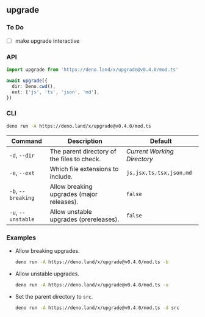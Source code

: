 ## upgrade

### To Do

- [ ] make upgrade interactive

### API

```ts
import upgrade from 'https://deno.land/x/upgrade@v0.4.0/mod.ts'

await upgrade({
  dir: Deno.cwd(),
  ext: ['js', 'ts', 'json', 'md'],
})
```

### CLI

```bash
deno run -A https://deno.land/x/upgrade@v0.4.0/mod.ts
```

| Command            | Description                                 | Default                     |
| ------------------ | ------------------------------------------- | --------------------------- |
| `-d`, `--dir`      | The parent directory of the files to check. | _Current Working Directory_ |
| `-e`, `--ext`      | Which file extensions to include.           | `js,jsx,ts,tsx,json,md`     |
| `-b`, `--breaking` | Allow breaking upgrades (major releases).   | `false`                     |
| `-u`, `--unstable` | Allow unstable upgrades (prereleases).      | `false`                     |

### Examples

- Allow breaking upgrades.

  ```bash
  deno run -A https://deno.land/x/upgrade@v0.4.0/mod.ts -b
  ```

- Allow unstable upgrades.

  ```bash
  deno run -A https://deno.land/x/upgrade@v0.4.0/mod.ts -u
  ```

- Set the parent directory to `src`.

  ```bash
  deno run -A https://deno.land/x/upgrade@v0.4.0/mod.ts -d src
  ```
